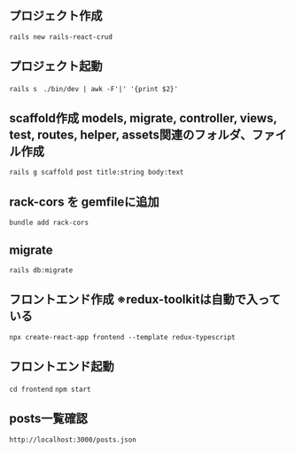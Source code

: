 ## プロジェクト作成
`rails new rails-react-crud`

## プロジェクト起動
`rails s`
` ./bin/dev | awk -F'|' '{print $2}'`

## scaffold作成 models, migrate, controller, views, test, routes, helper, assets関連のフォルダ、ファイル作成
`rails g scaffold post title:string body:text`

## rack-cors を gemfileに追加
`bundle add rack-cors`

## migrate
`rails db:migrate`

## フロントエンド作成 ※redux-toolkitは自動で入っている
`npx create-react-app frontend --template redux-typescript`

## フロントエンド起動
`cd frontend`
`npm start`

## posts一覧確認
`http://localhost:3000/posts.json`

